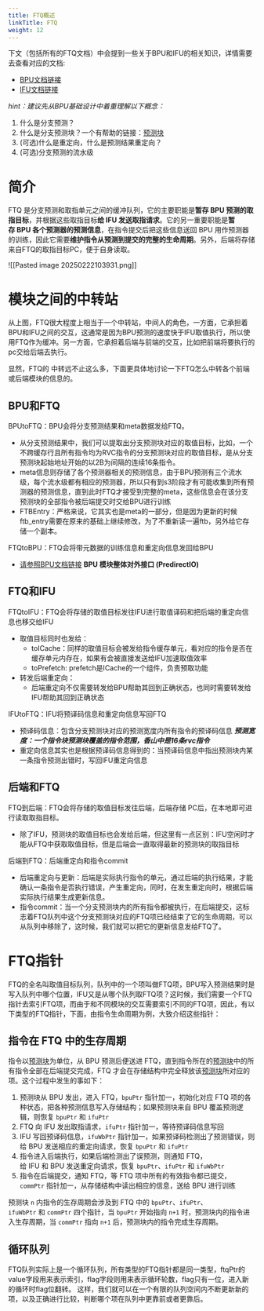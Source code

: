```yaml
---
title: FTQ概述
linkTitle: FTQ
weight: 12
---
```


下文（包括所有的FTQ文档）中会提到一些关于BPU和IFU的相关知识，详情需要去查看对应的文档: 
- [BPU文档链接](https://open-verify.cc/xs-bpu/docs/)
- [IFU文档链接](https://open-verify.cc/UnityChipForXiangShan/docs/98_ut/01_frontend/01_ifu/)

*hint：建议先从BPU基础设计中着重理解以下概念：*
1. 什么是分支预测？
2. 什么是分支预测块？一个有帮助的链接：[预测块](https://docs.xiangshan.cc/zh-cn/latest/frontend/bp/#pred-block)
3. (可选)什么是重定向，什么是预测结果重定向？
4. (可选)分支预测的流水级
# 简介
FTQ 是分支预测和取指单元之间的缓冲队列，它的主要职能是**暂存 BPU 预测的取指目标**，并根据这些取指目标**给 IFU 发送取指请求**。它的另一重要职能是**暂存 BPU 各个预测器的预测信息**，在指令提交后把这些信息送回 BPU 用作预测器的训练，因此它需要**维护指令从预测到提交的完整的生命周期**。另外，后端将存储来自FTQ的取指目标PC，便于自身读取。

![[Pasted image 20250222103931.png]]

# 模块之间的中转站
从上图，FTQ很大程度上相当于一个中转站，中间人的角色，一方面，它承担着BPU和IFU之间的交互，这通常是因为BPU预测的速度快于IFU取值执行，所以使用FTQ作为缓冲。另一方面，它承担着后端与前端的交互，比如把前端将要执行的pc交给后端去执行。

显然，FTQ的 中转远不止这么多，下面更具体地讨论一下FTQ怎么中转各个前端或后端模块的信息的。
## BPU和FTQ
BPUtoFTQ：BPU会将分支预测结果和meta数据发给FTQ。
- 从分支预测结果中，我们可以提取出分支预测块对应的取值目标，比如，一个不跨缓存行且所有指令均为RVC指令的分支预测块对应的取值目标，是从分支预测块起始地址开始的以2B为间隔的连续16条指令。
- meta信息则存储了各个预测器相关的预测信息，由于BPU预测有三个流水级，每个流水级都有相应的预测器，所以只有到s3阶段才有可能收集到所有预测器的预测信息，直到此时FTQ才接受到完整的meta，这些信息会在该分支预测块的全部指令被后端提交时交给BPU进行训练
- FTBEntry：严格来说，它其实也是meta的一部分，但是因为更新的时候ftb_entry需要在原来的基础上继续修改，为了不重新读一遍ftb，另外给它存储一个副本。

FTQtoBPU：FTQ会将带元数据的训练信息和重定向信息发回给BPU
- [请参照BPU文档链接](https://open-verify.cc/xs-bpu/docs/ports/02_global_ports/) **BPU 模块整体对外接口 (PredirectIO)**
## FTQ和IFU

FTQtoIFU：FTQ会将存储的取值目标发往IFU进行取值译码和把后端的重定向信息也移交给IFU
- 取值目标同时也发给：
	- toICache：同样的取值目标会被发给指令缓存单元，看对应的指令是否在缓存单元内存在，如果有会被直接发送给IFU加速取值效率
	- toPrefetch: prefetch是ICache的一个组件，负责预取功能
- 转发后端重定向：
	- 后端重定向不仅需要转发给BPU帮助其回到正确状态，也同时需要转发给IFU帮助其回到正确状态

IFUtoFTQ：IFU将预译码信息和重定向信息写回FTQ
- 预译码信息：包含分支预测块对应的预测宽度内所有指令的预译码信息
	***预测宽度：一个指令块预测块覆盖的指令范围，香山中是16条rvc指令***
- 重定向信息其实也是根据预译码信息得到的：当预译码信息中指出预测块内某一条指令预测出错时，写回IFU重定向信息
## 后端和FTQ

FTQ到后端：FTQ会将存储的取值目标发往后端，后端存储 PC后，在本地即可进行读取取指目标。
- 除了IFU，预测块的取值目标也会发给后端，但这里有一点区别：IFU空闲时才能从FTQ中获取取值目标，但是后端会一直取得最新的预测块的取指目标

后端到FTQ：后端重定向和指令commit
- 后端重定向与更新：后端是实际执行指令的单元，通过后端的执行结果，才能确认一条指令是否执行错误，产生重定向，同时，在发生重定向时，根据后端实际执行结果生成更新信息。
- 指令commit：当一个分支预测块内的所有指令都被执行，在后端提交，这标志着FTQ队列中这个分支预测块对应的FTQ项已经结束了它的生命周期，可以从队列中移除了，这时候，我们就可以把它的更新信息发给FTQ了。
# FTQ指针
FTQ的全名叫取值目标队列，队列中的一个项叫做FTQ项，BPU写入预测结果时是写入队列中哪个位置，IFU又是从哪个队列取FTQ项？这时候，我们需要一个FTQ指针去索引FTQ项，而由于和不同模块的交互需要索引不同的FTQ项，因此，有以下类型的FTQ指针，下面，由指令生命周期为例，大致介绍这些指针：
## 指令在 FTQ 中的生存周期

指令以[预测块](https://docs.xiangshan.cc/zh-cn/latest/frontend/bp/#pred-block)为单位，从 BPU 预测后便送进 FTQ，直到指令所在的[预测块](https://docs.xiangshan.cc/zh-cn/latest/frontend/bp/#pred-block)中的所有指令全部在后端提交完成，FTQ 才会在存储结构中完全释放该[预测块](https://docs.xiangshan.cc/zh-cn/latest/frontend/bp/#pred-block)所对应的项。这个过程中发生的事如下：

1. 预测块从 BPU 发出，进入 FTQ，`bpuPtr` 指针加一，初始化对应 FTQ 项的各种状态，把各种预测信息写入存储结构；如果预测块来自 BPU 覆盖预测逻辑，则恢复 `bpuPtr` 和 `ifuPtr`
2. FTQ 向 IFU 发出取指请求，`ifuPtr` 指针加一，等待预译码信息写回
3. IFU 写回预译码信息，`ifuWbPtr` 指针加一，如果预译码检测出了预测错误，则给 BPU 发送相应的重定向请求，恢复 `bpuPtr` 和 `ifuPtr`
4. 指令进入后端执行，如果后端检测出了误预测，则通知 FTQ，给 IFU 和 BPU 发送重定向请求，恢复 `bpuPtr`、`ifuPtr` 和 `ifuWbPtr`
5. 指令在后端提交，通知 FTQ，等 FTQ 项中所有的有效指令都已提交，`commPtr` 指针加一，从存储结构中读出相应的信息，送给 BPU 进行训练

预测块 `n` 内指令的生存周期会涉及到 FTQ 中的 `bpuPtr`、`ifuPtr`、`ifuWbPtr` 和 `commPtr` 四个指针，当 `bpuPtr` 开始指向 `n+1` 时，预测块内的指令进入生存周期，当 `commPtr` 指向 `n+1` 后，预测块内的指令完成生存周期。

## 循环队列
FTQ队列实际上是一个循环队列，所有类型的FTQ指针都是同一类型，ftqPtr的value字段用来表示索引，flag字段则用来表示循环轮数，flag只有一位，进入新的循环时flag位翻转。
这样，我们就可以在一个有限的队列空间内不断更新新的项，以及正确进行比较，判断哪个项在队列中更靠前或者更靠后。